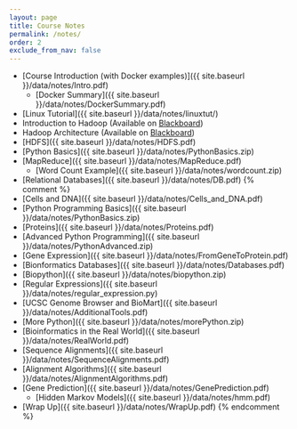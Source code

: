 ```yaml
---
layout: page
title: Course Notes 
permalink: /notes/
order: 2
exclude_from_nav: false
---
```


* [Course Introduction (with Docker examples)]({{ site.baseurl }}/data/notes/Intro.pdf)
    * [Docker Summary]({{ site.baseurl }}/data/notes/DockerSummary.pdf)
* [Linux Tutorial]({{ site.baseurl }}/data/notes/linuxtut/)
* Introduction to Hadoop (Available on [Blackboard](https://easternct.blackboard.com/))
* Hadoop Architecture (Available on [Blackboard](https://easternct.blackboard.com/))
* [HDFS]({{ site.baseurl }}/data/notes/HDFS.pdf)
* [Python Basics]({{ site.baseurl }}/data/notes/PythonBasics.zip)
* [MapReduce]({{ site.baseurl }}/data/notes/MapReduce.pdf)
    * [Word Count Example]({{ site.baseurl }}/data/notes/wordcount.zip)
* [Relational Databases]({{ site.baseurl }}/data/notes/DB.pdf)
{% comment %}
* [Cells and DNA]({{ site.baseurl }}/data/notes/Cells_and_DNA.pdf)
* [Python Programming Basics]({{ site.baseurl }}/data/notes/PythonBasics.zip)
* [Proteins]({{ site.baseurl }}/data/notes/Proteins.pdf)
* [Advanced Python Programming]({{ site.baseurl }}/data/notes/PythonAdvanced.zip)
* [Gene Expression]({{ site.baseurl }}/data/notes/FromGeneToProtein.pdf)
* [Bionformatics Databases]({{ site.baseurl }}/data/notes/Databases.pdf)
* [Biopython]({{ site.baseurl }}/data/notes/biopython.zip)
* [Regular Expressions]({{ site.baseurl }}/data/notes/regular_expression.py)
* [UCSC Genome Browser and BioMart]({{ site.baseurl }}/data/notes/AdditionalTools.pdf)
* [More Python]({{ site.baseurl }}/data/notes/morePython.zip)
* [Bioinformatics in the Real World]({{ site.baseurl }}/data/notes/RealWorld.pdf)
* [Sequence Alignments]({{ site.baseurl }}/data/notes/SequenceAlignments.pdf)
* [Alignment Algorithms]({{ site.baseurl }}/data/notes/AlignmentAlgorithms.pdf)
* [Gene Prediction]({{ site.baseurl }}/data/notes/GenePrediction.pdf)
    * [Hidden Markov Models]({{ site.baseurl }}/data/notes/hmm.pdf)
* [Wrap Up]({{ site.baseurl }}/data/notes/WrapUp.pdf)
{% endcomment %}
